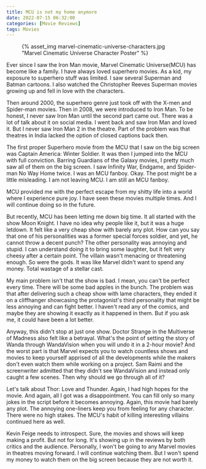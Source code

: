 ```yaml
---
title: MCU is not my home anymore
date: 2022-07-15 06:32:00
categories: [Movie Reviews]
tags: Movies
---
```


<figure>{% asset_img marvel-cinematic-universe-characters.jpg "Marvel Cinematic Universe Character Poster" %}</figure>

Ever since I saw the Iron Man movie, Marvel Cinematic Universe(MCU) has become like a family. I have always loved superhero movies. As a kid, my exposure to superhero stuff was limited. I saw several Superman and Batman cartoons. I also watched the Christopher Reeves Superman movies growing up and fell in love with the characters.

Then around 2000, the superhero genre just took off with the X-men and Spider-man movies. Then in 2008, we were introduced to Iron Man. To be honest, I never saw Iron Man until the second part came out. There was a lot of talk about it on social media. I went back and saw Iron Man and loved it. But I never saw Iron Man 2 in the theatre. Part of the problem was that theatres in India lacked the option of closed captions back then.

The first proper Superhero movie from the MCU that I saw on the big screen was Captain America: Winter Soldier. It was then I jumped into the MCU with full conviction. Barring Guardians of the Galaxy movies, I pretty much saw all of them on the big screen. I saw Infinity War, Endgame, and Spider-man No Way Home twice. I was an MCU fanboy. Okay. The post might be a little misleading. I am not leaving MCU. I am still an MCU fanboy.

MCU provided me with the perfect escape from my shitty life into a world where I experience pure joy. I have seen these movies multiple times. And I will continue doing so in the future.

But recently, MCU has been letting me down big time. It all started with the show Moon Knight. I have no idea why people like it, but it was a huge letdown. It felt like a very cheap show with barely any plot. How can you say that one of his personalities was a former special forces soldier, and yet, he cannot throw a decent punch? The other personality was annoying and stupid. I can understand doing it to bring some laughter, but it felt very cheesy after a certain point. The villain wasn't menacing or threatening enough. So were the gods. It was like Marvel didn't want to spend any money. Total wastage of a stellar cast.

My main problem isn't that the show is bad. I mean, you can't be perfect every time. There will be some bad apples in the bunch. The problem was that after delivering such a cheap show with lame characters, they ended it on a cliffhanger showcasing the protagonist's third personality that might be less annoying and can fight better. I haven't read any of the comics, and maybe they are showing it exactly as it happened in them. But if you ask me, it could have been a lot better.

Anyway, this didn't stop at just one show. Doctor Strange in the Multiverse of Madness also felt like a betrayal. What's the point of setting the story of Wanda through WandaVision when you will undo it in a 2-hour movie? And the worst part is that Marvel expects you to watch countless shows and movies to keep yourself apprised of all the developments while the makers don't even watch them while working on a project. Sam Raimi and the screenwriter admitted that they didn't see WandaVision and instead only caught a few scenes. Then why should we go through all of it?

Let's talk about Thor: Love and Thunder. Again, I had high hopes for the movie. And again, all I got was a disappointment. You can fill only so many jokes in the script before it becomes annoying. Again, this movie had barely any plot. The annoying one-liners keep you from feeling for any character. There were no high stakes. The MCU's habit of killing interesting villains continued here as well.

Kevin Feige needs to introspect. Sure, the movies and shows will keep making a profit. But not for long. It's showing up in the reviews by both critics and the audience. Personally, I won't be going to any Marvel movies in theatres moving forward. I will continue watching them. But I won't spend my money to watch them on the big screen because they are not worth it.
